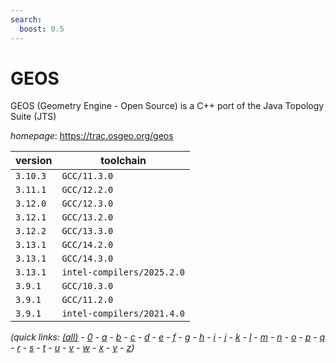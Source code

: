```yaml
---
search:
  boost: 0.5
---
```

# GEOS

GEOS (Geometry Engine - Open Source) is a C++ port of the Java Topology Suite (JTS)

*homepage*: <https://trac.osgeo.org/geos>

version | toolchain
--------|----------
``3.10.3`` | ``GCC/11.3.0``
``3.11.1`` | ``GCC/12.2.0``
``3.12.0`` | ``GCC/12.3.0``
``3.12.1`` | ``GCC/13.2.0``
``3.12.2`` | ``GCC/13.3.0``
``3.13.1`` | ``GCC/14.2.0``
``3.13.1`` | ``GCC/14.3.0``
``3.13.1`` | ``intel-compilers/2025.2.0``
``3.9.1`` | ``GCC/10.3.0``
``3.9.1`` | ``GCC/11.2.0``
``3.9.1`` | ``intel-compilers/2021.4.0``


*(quick links: [(all)](../index.md) - [0](../0/index.md) - [a](../a/index.md) - [b](../b/index.md) - [c](../c/index.md) - [d](../d/index.md) - [e](../e/index.md) - [f](../f/index.md) - [g](../g/index.md) - [h](../h/index.md) - [i](../i/index.md) - [j](../j/index.md) - [k](../k/index.md) - [l](../l/index.md) - [m](../m/index.md) - [n](../n/index.md) - [o](../o/index.md) - [p](../p/index.md) - [q](../q/index.md) - [r](../r/index.md) - [s](../s/index.md) - [t](../t/index.md) - [u](../u/index.md) - [v](../v/index.md) - [w](../w/index.md) - [x](../x/index.md) - [y](../y/index.md) - [z](../z/index.md))*

